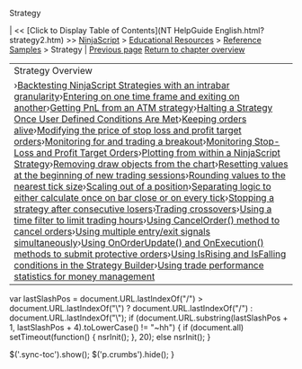 ﻿










 


Strategy







| &lt;&lt; [Click to Display Table of Contents](NT HelpGuide English.html?strategy2.htm) &gt;&gt;
 [NinjaScript](ninjascript.htm) &gt; [Educational Resources](educational_resources.htm) &gt; [Reference Samples](reference_samples.htm) &gt;
Strategy | [Previous page](creating-chart-wpf-(ui)-modifi.htm)
[Return to chapter overview](reference_samples.htm)












|  |
| --- |
| Strategy Overview
›[Backtesting NinjaScript Strategies with an intrabar granularity](backtesting_ninjascript_strate.htm)›[Entering on one time frame and exiting on another](entering_on_one_time_frame_and.htm)›[Getting PnL from an ATM strategy](getting_pnl_from_an_atm_strate.htm)›[Halting a Strategy Once User Defined Conditions Are Met](halting_a_strategy_once_user_d.htm)›[Keeping orders alive](keeping_orders_alive.htm)›[Modifying the price of stop loss and profit target orders](modifying_the_price_of_stop_lo.htm)›[Monitoring for and trading a breakout](monitoring_for_and_trading_a_b.htm)›[Monitoring Stop-Loss and Profit Target Orders](monitoring_stop-loss_and_profi.htm)›[Plotting from within a NinjaScript Strategy](plotting_from_within_a_ninjasc.htm)›[Removing draw objects from the chart](removing_draw_objects_from_the.htm)›[Resetting values at the beginning of new trading sessions](resetting_values_at_the_beginn.htm)›[Rounding values to the nearest tick size](rounding_values_to_the_nearest.htm)›[Scaling out of a position](scaling_out_of_a_position.htm)›[Separating logic to either calculate once on bar close or on every tick](separating_logic_to_either_cal.htm)›[Stopping a strategy after consecutive losers](stopping_a_strategy_after_cons.htm)›[Trading crossovers](trading_crossovers.htm)›[Using a time filter to limit trading hours](using_a_time_filter_to_limit_t.htm)›[Using CancelOrder() method to cancel orders](using_cancelorder_method_to_ca.htm)›[Using multiple entry/exit signals simultaneously](using_multiple_entry_exit_sign.htm)›[Using OnOrderUpdate() and OnExecution() methods to submit protective orders](using_onorderupdate_and_onexec.htm)›[Using IsRising and IsFalling conditions in the Strategy Builder](using_isrising_and_isfalling_c.htm)›[Using trade performance statistics for money management](using_trade_performance_statis.htm) |






 
 var lastSlashPos = document.URL.lastIndexOf("/") &gt; document.URL.lastIndexOf("\\") ? document.URL.lastIndexOf("/") : document.URL.lastIndexOf("\\");
 if (document.URL.substring(lastSlashPos + 1, lastSlashPos + 4).toLowerCase() != "~hh") {
 if (document.all) setTimeout(function() {
 nsrInit();
 }, 20);
 else nsrInit();
 }
 
 
 $('.sync-toc').show();
 $('p.crumbs').hide();
 }
 
 
 



